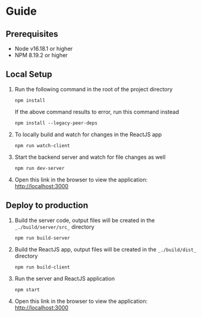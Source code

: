 # Guide

## Prerequisites

* Node v16.18.1 or higher
* NPM 8.19.2 or higher

## Local Setup

1. Run the following command in the root of the project directory
    ```
    npm install
    ```
    If the above command results to error, run this command instead
    ```
    npm install --legacy-peer-deps
    ```
2. To locally build and watch for changes in the ReactJS app
    ```
    npm run watch-client
    ```
3. Start the backend server and watch for file changes as well
    ```
    npm run dev-server
    ```
4. Open this link in the browser to view the application: [http://localhost:3000](http://localhost:3000)

## Deploy to production

1. Build the server code, output files will be created in the `_./build/server/src_` directory
    ```
    npm run build-server
    ```
2. Build the ReactJS app, output files will be created in the `_./build/dist_` directory
    ```
    npm run build-client
    ```
3. Run the server and ReactJS application
    ```
    npm start
    ```
4. Open this link in the browser to view the application: [http://localhost:3000](http://localhost:3000)
